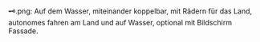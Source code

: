 🗝️.png: Auf dem Wasser, miteinander koppelbar, mit Rädern für das Land, autonomes fahren am Land und auf Wasser, optional mit Bildschirm Fassade.